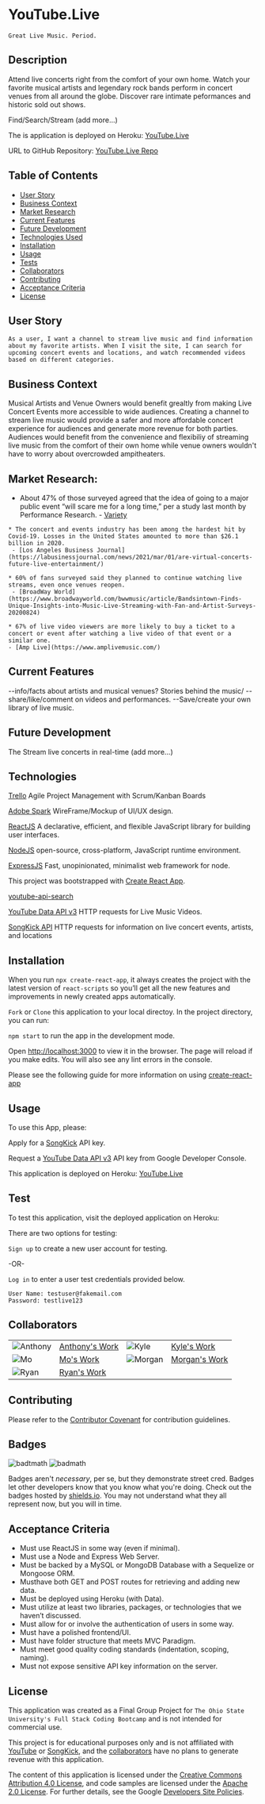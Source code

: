 # YouTube.Live

```
Great Live Music. Period.

```

## Description 

Attend live concerts right from the comfort of your own home.  Watch your favorite musical artists and legendary rock bands perform in concert venues from all around the globe. Discover rare intimate peformances and historic sold out shows. 

Find/Search/Stream (add more...)


The is application is deployed on Heroku: [YouTube.Live](/)

URL to GitHub Repository: [YouTube.Live Repo](https://github.com/moagermo/youtube-live)


## Table of Contents
* [User Story](#user-story)
* [Business Context](#business-context)
* [Market Research](#market-research)
* [Current Features](#current-features)
* [Future Development](#future-development)
* [Technologies Used](#technologies-used)
* [Installation](#installation)
* [Usage](#usage)
* [Tests](#Tests)
* [Collaborators](#collaborators)
* [Contributing](#contributing)
* [Acceptance Criteria](#acceptance_criteria)
* [License](#license)


## User Story

```
As a user, I want a channel to stream live music and find information about my favorite artists. When I visit the site, I can search for upcoming concert events and locations, and watch recommended videos based on different categories.

```

## Business Context

Musical Artists and Venue Owners would benefit grealtly from making Live Concert Events more accessible to wide audiences. Creating a channel to stream live music would provide a safer and more affordable concert experience for audiences and generate more revenue for both parties. Audiences would benefit from the convenience and flexibiliy of streaming live music from the comfort of their own home while venue owners wouldn't have to worry about overcrowded ampitheaters.


## Market Research:

   * About 47% of those surveyed agreed that the idea of going to a major public  event “will scare me for a long time,” per a study last month by Performance Research.
    - [Variety](https://variety.com/2020/digital/news/post-pandemic-streaming-tv-increase-1234589195/)
    
    * The concert and events industry has been among the hardest hit by Covid-19. Losses in the United States amounted to more than $26.1 billion in 2020.
     - [Los Angeles Business Journal](https://labusinessjournal.com/news/2021/mar/01/are-virtual-concerts-future-live-entertainment/)
    
    * 60% of fans surveyed said they planned to continue watching live streams, even once venues reopen. 
     - [BroadWay World](https://www.broadwayworld.com/bwwmusic/article/Bandsintown-Finds-Unique-Insights-into-Music-Live-Streaming-with-Fan-and-Artist-Surveys-20200824)

    * 67% of live video viewers are more likely to buy a ticket to a concert or event after watching a live video of that event or a similar one. 
    - [Amp Live](https://www.amplivemusic.com/)
 
## Current Features

--info/facts about artists and musical venues? Stories behind the music/
--share/like/comment on videos and performances.
--Save/create your own library of live music. 

## Future Development

The Stream live concerts in real-time (add more...)

## Technologies 


[Trello](https://trello.com/) Agile Project Management with Scrum/Kanban Boards

[Adobe Spark](https://spark.adobe.com/page/tRIlDi39DdX6h/) WireFrame/Mockup of UI/UX design.

[ReactJS](https://github.com/facebook/react) A declarative, efficient, and flexible JavaScript library for building user interfaces.

[NodeJS](https://github.com/nodejs/node) open-source, cross-platform, JavaScript runtime environment.

[ExpressJS](https://github.com/expressjs) Fast, unopinionated, minimalist web framework for node.

This project was bootstrapped with [Create React App](https://github.com/facebookincubator/create-react-app).

[youtube-api-search](https://www.npmjs.com/package/youtube-api-search)

[YouTube Data API v3](https://console.cloud.google.com/apis/library/youtube.googleapis.com?project=vaulted-channel-306702) HTTP requests for Live Music Videos.

[SongKick API](https://www.songkick.com/developer) HTTP requests for information on live concert events, artists, and locations

## Installation

When you run `npx create-react-app`, it always creates the project with the latest version of `react-scripts` so you’ll get all the new features and improvements in newly created apps automatically.

`Fork` or `Clone` this application to your local directoy. In the project directory, you can run:

`npm start` to run the app in the development mode.

Open [http://localhost:3000](http://localhost:3000) to view it in the browser. The page will reload if you make edits. You will also see any lint errors in the console.

Please see the following guide for more information on using [create-react-app](client/README.md)

## Usage 

To use this App, please:

Apply for a [SongKick](https://www.songkick.com/api_key_requests/new) API key.

Request a [YouTube Data API v3](https://developers.google.com/youtube?hl=en) API key from Google Developer Console.

This application is deployed on Heroku: [YouTube.Live](/)


## Test

To test this application, visit the deployed application on Heroku: 

There are two options for testing:

`Sign up` to create a new user account for testing.

-OR-

`Log in` to enter a user test credentials provided below.

```
User Name: testuser@fakemail.com
Password: testlive123
```

## Collaborators

|           |            |            |            |
|-----------|------------|------------|------------|
|![Anthony](/client/src/images/anthony.jpeg?raw=true "Anthony DeCapite")|[Anthony's Work](https://github.com/adecapite)|![Kyle](/client/src/images/kyle.jpeg?raw=true "Kyle Young")|[Kyle's Work](https://github.com/Youngin9210)
|![Mo](/client/src/images/mo.png?raw=true "Mo Ager")|[Mo's Work](https://github.com/moagermo)|![Morgan](/client/src/images/morgan.png?raw=true "Morgan Schall")|[Morgan's Work](https://github.com/mschall217)|
|![Ryan](/client/src/images/ryan.jpeg?raw=true "Ryan Evans")|[Ryan's Work](https://github.com/rdevans87)|

## Contributing

Please refer to the [Contributor Covenant](https://www.contributor-covenant.org/) for contribution guidelines.


## Badges

![badtmath](https://img.shields.io/badge/React-YouTube.live-blue)
![badmath](https://img.shields.io/github/languages/top/nielsenjared/badmath)

Badges aren't _necessary_, per se, but they demonstrate street cred. Badges let other developers know that you know what you're doing. Check out the badges hosted by [shields.io](https://shields.io/). You may not understand what they all represent now, but you will in time.

## Acceptance Criteria

* Must use ReactJS in some way (even if minimal).
* Must use a Node and Express Web Server.
* Must be backed by a MySQL or MongoDB Database with a Sequelize or Mongoose ORM.
* Musthave both GET and POST routes for retrieving and adding new data.
* Must be deployed using Heroku (with Data).
* Must utilize at least two libraries, packages, or technologies that we haven’t discussed.
* Must allow for or involve the authentication of users in some way.    
* Must have a polished frontend/UI.
* Must have folder structure that meets MVC Paradigm.
* Must meet good quality coding standards (indentation, scoping, naming).
* Must not expose sensitive API key information on the server.


## License

This application was created as a Final Group Project for `The Ohio State University's Full Stack Coding Bootcamp` and is not intended for commercial use. 

This project is for educational purposes only and is not affiliated with [YouTube](https://developers.google.com/terms?hl=en) or [SongKick](https://www.songkick.com/developer/api-terms-of-use), and the [collaborators](#collaborators) have no plans to generate revenue with this application. 

The content of this application is licensed under the [Creative Commons Attribution 4.0 License](https://creativecommons.org/licenses/by/4.0/), and code samples are licensed under the [Apache 2.0 License](https://www.apache.org/licenses/LICENSE-2.0). For further details, see the Google [Developers Site Policies](https://developers.google.com/terms/site-policies). 

